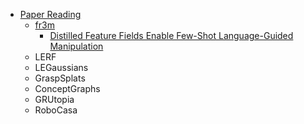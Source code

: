 - [Paper Reading](/papar%20reading/README.md)
  - [fr3m](/docs/papar%20reading/fr3m/)
    - [Distilled Feature Fields Enable Few-Shot Language-Guided Manipulation](/docs/papar%20reading/fr3m/Distilled%20Feature%20Fields%20Enable%20Few-Shot%20Language-Guided%20Manipulation.md)
  - LERF
  - LEGaussians
  - GraspSplats
  - ConceptGraphs
  - GRUtopia
  - RoboCasa